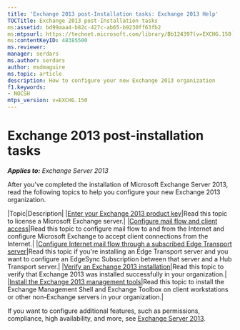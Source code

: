 ```yaml
---
title: 'Exchange 2013 post-Installation tasks: Exchange 2013 Help'
TOCTitle: Exchange 2013 post-Installation tasks
ms:assetid: bd99aaa4-b82c-427c-ab65-b9230ff63fb2
ms:mtpsurl: https://technet.microsoft.com/library/Bb124397(v=EXCHG.150)
ms:contentKeyID: 48385500
ms.reviewer: 
manager: serdars
ms.author: serdars
author: msdmaguire
ms.topic: article
description: How to configure your new Exchange 2013 organization
f1.keywords:
- NOCSH
mtps_version: v=EXCHG.150
---
```


# Exchange 2013 post-installation tasks

_**Applies to:** Exchange Server 2013_

After you've completed the installation of Microsoft Exchange Server 2013, read the following topics to help you configure your new Exchange 2013 organization.

|Topic|Description|
|[Enter your Exchange 2013 product key](enter-your-exchange-2013-product-key-exchange-2013-help.md)|Read this topic to license a Microsoft Exchange server.|
|[Configure mail flow and client access](configure-mail-flow-and-client-access-exchange-2013-help)|Read this topic to configure mail flow to and from the Internet and configure Microsoft Exchange to accept client connections from the Internet.|
|[Configure Internet mail flow through a subscribed Edge Transport server](configure-internet-mail-flow-through-a-subscribed-edge-transport-server-exchange-2013-help.md)|Read this topic if you're installing an Edge Transport server and you want to configure an EdgeSync Subscription between that server and a Hub Transport server.|
|[Verify an Exchange 2013 installation](verify-an-exchange-2013-installation-exchange-2013-help.md)|Read this topic to verify that Exchange 2013 was installed successfully in your organization.|
|[Install the Exchange 2013 management tools](install-the-exchange-2013-management-tools-exchange-2013-help.md)|Read this topic to install the Exchange Management Shell and Exchange Toolbox on client workstations or other non-Exchange servers in your organization.|

If you want to configure additional features, such as permissions, compliance, high availability, and more, see [Exchange Server 2013](exchange-server-2013-exchange-2013-help.md).
